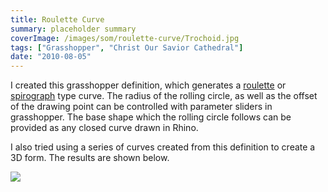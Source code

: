 ```yaml
---
title: Roulette Curve
summary: placeholder summary
coverImage: /images/som/roulette-curve/Trochoid.jpg
tags: ["Grasshopper", "Christ Our Savior Cathedral"]
date: "2010-08-05"
---
```


I created this grasshopper definition, which generates a [roulette](http://en.wikipedia.org/wiki/Roulette_%28curve%29) or [spirograph](http://en.wikipedia.org/wiki/Spirograph) type curve. The radius of the rolling circle, as well as the offset of the drawing point can be controlled with parameter sliders in grasshopper. The base shape which the rolling circle follows can be provided as any closed curve drawn in Rhino.

I also tried using a series of curves created from this definition to create a 3D form. The results are shown below.

![](/images/som/roulette-curve/loft.jpg)
